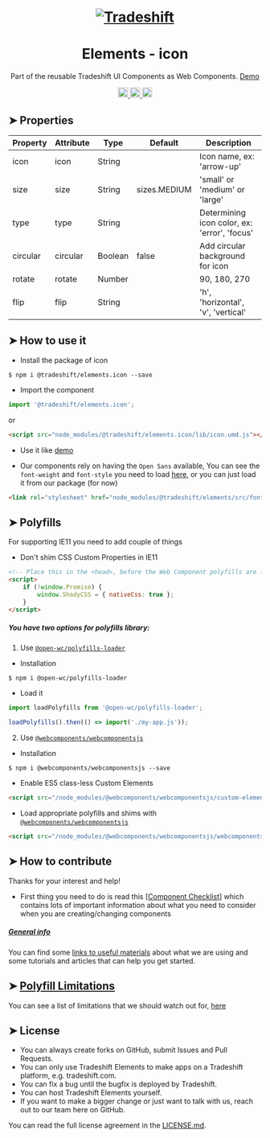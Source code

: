<h1 align="center">
    <a href="https://tradeshift.com/">
      <img alt="Tradeshift" src="https://tradeshift.com/wp-content/themes/Tradeshift/img/brand/logo-black.png"/>
    </a>
</h1>

<h1 align="center">Elements - icon</h1>

<p align="center">
  Part of the reusable Tradeshift UI Components as Web Components.
    <a href="https://tradeshift.github.io/elements/?path=/story/ts-icon--default">
      Demo
    </a>
</p>

<p align="center">
    <a href="https://www.npmjs.com/package/@tradeshift/elements.icon">
      <img alt="NPM Version" src="https://badgen.net/npm/v/@tradeshift/elements.icon" height="20"/>
    </a>
    <a href="https://npmcharts.com/compare/@tradeshift/elements.icon?minimal=true">
		  <img alt="Downloads per month" src="https://badgen.net/npm/dm/@tradeshift/elements.icon" height="20"/>
		</a>
		<a href="https://www.npmjs.com/browse/depended/@tradeshift/elements.icon">
		  <img alt="Dependent packages" src="https://badgen.net/npm/dependents/@tradeshift/elements.icon" height="20"/>
		</a>
</p>

<style>
  table {
        width:100%;
  }
</style>

## ➤ Properties

| Property | Attribute | Type    | Default      | Description                                  |
| -------- | --------- | ------- | ------------ | -------------------------------------------- |
| icon     | icon      | String  |              | Icon name, ex: 'arrow-up'                    |
| size     | size      | String  | sizes.MEDIUM | 'small' or 'medium' or 'large'               |
| type     | type      | String  |              | Determining icon color, ex: 'error', 'focus' |
| circular | circular  | Boolean | false        | Add circular background for icon             |
| rotate   | rotate    | Number  |              | 90, 180, 270                                 |
| flip     | flip      | String  |              | 'h', 'horizontal', 'v', 'vertical'           |

## ➤ How to use it

- Install the package of icon

```shell
$ npm i @tradeshift/elements.icon --save
```

- Import the component

```js
import '@tradeshift/elements.icon';
```

or

```html
<script src="node_modules/@tradeshift/elements.icon/lib/icon.umd.js"></script>
```

- Use it like [demo]("https://tradeshift.github.io/elements/?path=/story/ts-icon--default")

- Our components rely on having the `Open Sans` available, You can see the `font-weight` and `font-style` you need to load [here](https://github.com/Tradeshift/elements/blob/master/packages/core/src/fonts.css), or you can just load it from our package (for now)

```html
<link rel="stylesheet" href="node_modules/@tradeshift/elements/src/fonts.css" />
```

## ➤ Polyfills

For supporting IE11 you need to add couple of things

- Don't shim CSS Custom Properties in IE11

```html
<!-- Place this in the <head>, before the Web Component polyfills are loaded -->
<script>
	if (!window.Promise) {
		window.ShadyCSS = { nativeCss: true };
	}
</script>
```

##### You have two options for polyfills library:

1. Use [`@open-wc/polyfills-loader`](https://github.com/open-wc/open-wc/tree/master/packages/polyfills-loader)

- Installation

```shell
$ npm i @open-wc/polyfills-loader
```

- Load it

```js
import loadPolyfills from '@open-wc/polyfills-loader';

loadPolyfills().then(() => import('./my-app.js'));
```

2. Use [`@webcomponents/webcomponentsjs`](https://github.com/webcomponents/polyfills/tree/master/packages/webcomponentsjs)

- Installation

```hell
$ npm i @webcomponents/webcomponentsjs --save
```

- Enable ES5 class-less Custom Elements

```html
<script src="/node_modules/@webcomponents/webcomponentsjs/custom-elements-es5-adapter.js"></script>
```

- Load appropriate polyfills and shims with [`@webcomponents/webcomponentsjs`](https://github.com/webcomponents/webcomponentsjs)

```html
<script src="/node_modules/@webcomponents/webcomponentsjs/webcomponents-loader.js" defer></script>
```

## ➤ How to contribute

Thanks for your interest and help!

- First thing you need to do is read this [[Component Checklist](https://github.com/Tradeshift/elements/wiki/Component-checklist)] which contains lots of important information about what you need to consider when you are creating/changing components

##### [General info](https://github.com/Tradeshift/elements/wiki/Useful-materials-starter)

You can find some [links to useful materials](https://github.com/Tradeshift/elements/wiki/Useful-materials-starter) about what we are using and some tutorials and articles that can help you get started.

## ➤ [Polyfill Limitations](https://github.com/Tradeshift/elements/wiki/Polyfill-Limitations)

You can see a list of limitations that we should watch out for, [here](https://github.com/Tradeshift/elements/wiki/Polyfill-Limitations)

## ➤ License

- You can always create forks on GitHub, submit Issues and Pull Requests.
- You can only use Tradeshift Elements to make apps on a Tradeshift platform, e.g. tradeshift.com.
- You can fix a bug until the bugfix is deployed by Tradeshift.
- You can host Tradeshift Elements yourself.
- If you want to make a bigger change or just want to talk with us, reach out to our team here on GitHub.

You can read the full license agreement in the [LICENSE.md](https://github.com/Tradeshift/elements/blob/master/LICENSE.md).
